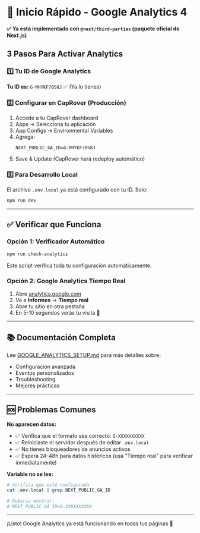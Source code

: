 # 🚀 Inicio Rápido - Google Analytics 4

**✅ Ya está implementado con `@next/third-parties` (paquete oficial de Next.js)**

## 3 Pasos Para Activar Analytics

### 1️⃣ Tu ID de Google Analytics

**Tu ID es:** `G-MHYKF70S8J` ✅ (Ya lo tienes)

### 2️⃣ Configurar en CapRover (Producción)

1. Accede a tu CapRover dashboard
2. Apps → Selecciona tu aplicación
3. App Configs → Environmental Variables
4. Agrega:
   ```
   NEXT_PUBLIC_GA_ID=G-MHYKF70S8J
   ```
5. Save & Update (CapRover hará redeploy automático)

### 3️⃣ Para Desarrollo Local

El archivo `.env.local` ya está configurado con tu ID. Solo:

```bash
npm run dev
```

---

## ✅ Verificar que Funciona

### Opción 1: Verificador Automático

```bash
npm run check-analytics
```

Este script verifica toda tu configuración automáticamente.

### Opción 2: Google Analytics Tiempo Real

1. Abre [analytics.google.com](https://analytics.google.com/)
2. Ve a **Informes** → **Tiempo real**
3. Abre tu sitio en otra pestaña
4. En 5-10 segundos verás tu visita 🎉

---

## 📚 Documentación Completa

Lee [GOOGLE_ANALYTICS_SETUP.md](./GOOGLE_ANALYTICS_SETUP.md) para más detalles sobre:
- Configuración avanzada
- Eventos personalizados
- Troubleshooting
- Mejores prácticas

---

## 🆘 Problemas Comunes

**No aparecen datos:**
- ✅ Verifica que el formato sea correcto: `G-XXXXXXXXXX`
- ✅ Reiniciaste el servidor después de editar `.env.local`
- ✅ No tienes bloqueadores de anuncios activos
- ✅ Espera 24-48h para datos históricos (usa "Tiempo real" para verificar inmediatamente)

**Variable no se lee:**
```bash
# Verifica que esté configurada
cat .env.local | grep NEXT_PUBLIC_GA_ID

# Debería mostrar:
# NEXT_PUBLIC_GA_ID=G-XXXXXXXXXX
```

---

¡Listo! Google Analytics ya está funcionando en todas tus páginas 🎉
